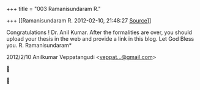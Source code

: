 +++
title = "003 Ramanisundaram R."

+++
[[Ramanisundaram R.	2012-02-10, 21:48:27 [Source](https://groups.google.com/g/bvparishat/c/8ZPI0eF0CI4)]]



Congratulations ! Dr. Anil Kumar. After the formalities are over, you should upload your thesis in the web and provide a link in this blog.
Let God Bless you. R. Ramanisundaram\*  
  

2012/2/10 Anilkumar Veppatangudi \<[veppat...@gmail.com]()\>  





